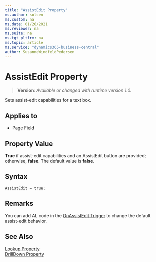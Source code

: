 ```yaml
---
title: "AssistEdit Property"
ms.author: solsen
ms.custom: na
ms.date: 01/26/2021
ms.reviewer: na
ms.suite: na
ms.tgt_pltfrm: na
ms.topic: article
ms.service: "dynamics365-business-central"
author: SusanneWindfeldPedersen
---
```

[//]: # (START>DO_NOT_EDIT)
[//]: # (IMPORTANT:Do not edit any of the content between here and the END>DO_NOT_EDIT.)
[//]: # (Any modifications should be made in the .xml files in the ModernDev repo.)
# AssistEdit Property
> **Version**: _Available or changed with runtime version 1.0._

Sets assist-edit capabilities for a text box.

## Applies to
-   Page Field

[//]: # (IMPORTANT: END>DO_NOT_EDIT)


## Property Value  
 **True** if assist-edit capabilities and an AssistEdit button are provided; otherwise, **false**. The default value is **false**.  

## Syntax

```AL
AssistEdit = true;
```

## Remarks  
 You can add AL code in the [OnAssistEdit Trigger](../triggers/devenv-onassistedit-trigger.md) to change the default assist-edit behavior.  

## See Also  
 [Lookup Property](devenv-lookup-property.md)   
 [DrillDown Property](devenv-drilldown-property.md)
